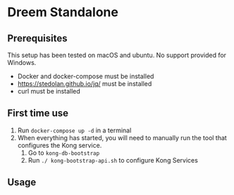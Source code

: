 # Dreem Standalone

## Prerequisites

This setup has been tested on macOS and ubuntu. No support provided for Windows.

- Docker and docker-compose must be installed
- <https://stedolan.github.io/jq/> must be installed
- curl must be installed

## First time use

1. Run `docker-compose up -d` in a terminal
2. When everything has started, you will need to manually run the tool that configures the Kong service.
    1. Go to `kong-db-bootstrap`
    2. Run `./ kong-bootstrap-api.sh` to configure Kong Services

## Usage
